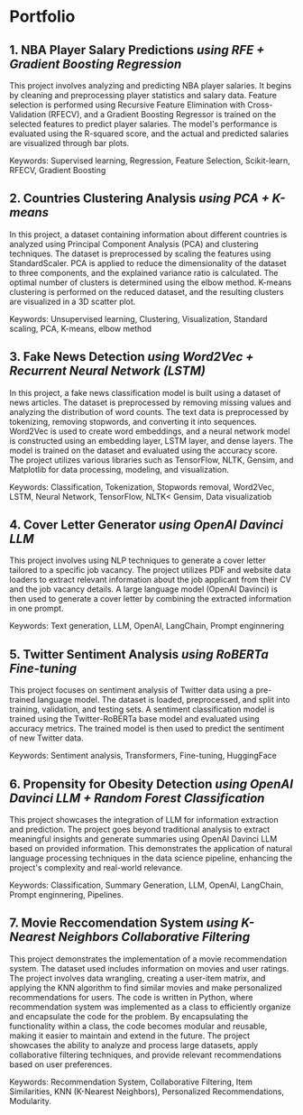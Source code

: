# Portfolio

## 1. NBA Player Salary Predictions _using RFE + Gradient Boosting Regression_

This project involves analyzing and predicting NBA player salaries. It begins by cleaning and preprocessing player statistics and salary data. Feature selection is performed using Recursive Feature Elimination with Cross-Validation (RFECV), and a Gradient Boosting Regressor is trained on the selected features to predict player salaries. The model's performance is evaluated using the R-squared score, and the actual and predicted salaries are visualized through bar plots.

Keywords: Supervised learning, Regression, Feature Selection, Scikit-learn, RFECV, Gradient Boosting

## 2. Countries Clustering Analysis _using PCA + K-means_

In this project, a dataset containing information about different countries is analyzed using Principal Component Analysis (PCA) and clustering techniques. The dataset is preprocessed by scaling the features using StandardScaler. PCA is applied to reduce the dimensionality of the dataset to three components, and the explained variance ratio is calculated. The optimal number of clusters is determined using the elbow method. K-means clustering is performed on the reduced dataset, and the resulting clusters are visualized in a 3D scatter plot.

Keywords: Unsupervised learning, Clustering, Visualization, Standard scaling, PCA, K-means, elbow method

## 3. Fake News Detection _using Word2Vec + Recurrent Neural Network (LSTM)_

In this project, a fake news classification model is built using a dataset of news articles. The dataset is preprocessed by removing missing values and analyzing the distribution of word counts. The text data is preprocessed by tokenizing, removing stopwords, and converting it into sequences. Word2Vec is used to create word embeddings, and a neural network model is constructed using an embedding layer, LSTM layer, and dense layers. The model is trained on the dataset and evaluated using the accuracy score. The project utilizes various libraries such as TensorFlow, NLTK, Gensim, and Matplotlib for data processing, modeling, and visualization.

Keywords: Classification, Tokenization, Stopwords removal, Word2Vec, LSTM, Neural Network, TensorFlow, NLTK< Gensim, Data visualizatiob

## 4. Cover Letter Generator _using OpenAI Davinci LLM_

This project involves using NLP techniques to generate a cover letter tailored to a specific job vacancy. The project utilizes PDF and website data loaders to extract relevant information about the job applicant from their CV and the job vacancy details. A large language model (OpenAI Davinci) is then used to generate a cover letter by combining the extracted information in one prompt.

Keywords: Text generation, LLM, OpenAI, LangChain, Prompt enginnering

## 5. Twitter Sentiment Analysis _using RoBERTa Fine-tuning_ 

This project focuses on sentiment analysis of Twitter data using a pre-trained language model. The dataset is loaded, preprocessed, and split into training, validation, and testing sets. A sentiment classification model is trained using the Twitter-RoBERTa base model and evaluated using accuracy metrics. The trained model is then used to predict the sentiment of new Twitter data.

Keywords: Sentiment analysis, Transformers, Fine-tuning, HuggingFace

## 6. Propensity for Obesity Detection _using OpenAI Davinci LLM + Random Forest Classification_

This project showcases the integration of LLM for information extraction and prediction. The project goes beyond traditional analysis to extract meaningful insights and generate summaries using OpenAI Davinci LLM based on provided information. This demonstrates the application of natural language processing techniques in the data science pipeline, enhancing the project's complexity and real-world relevance.

Keywords: Classification, Summary Generation, LLM, OpenAI, LangChain, Prompt enginnering, Pipelines.  

## 7. Movie Reccomendation System _using K-Nearest Neighbors Collaborative Filtering_

This project demonstrates the implementation of a movie recommendation system. The dataset used includes information on movies and user ratings. The project involves data wrangling, creating a user-item matrix, and applying the KNN algorithm to find similar movies and make personalized recommendations for users. The code is written in Python, where recommendation system was implemented as a class to efficiently organize and encapsulate the code for the problem. By encapsulating the functionality within a class, the code becomes modular and reusable, making it easier to maintain and extend in the future. The project showcases the ability to analyze and process large datasets, apply collaborative filtering techniques, and provide relevant recommendations based on user preferences.

Keywords: Recommendation System, Collaborative Filtering, Item Similarities, KNN (K-Nearest Neighbors), Personalized Recommendations, Modularity.
